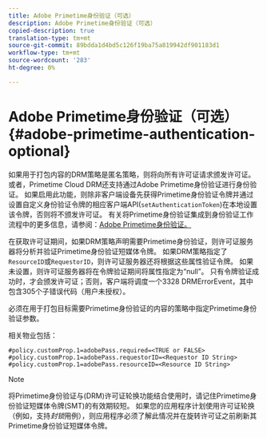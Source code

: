 ```yaml
---
title: Adobe Primetime身份验证（可选）
description: Adobe Primetime身份验证（可选）
copied-description: true
translation-type: tm+mt
source-git-commit: 89bdda1d4bd5c126f19ba75a819942df901183d1
workflow-type: tm+mt
source-wordcount: '283'
ht-degree: 0%

---
```



# Adobe Primetime身份验证（可选）{#adobe-primetime-authentication-optional}

如果用于打包内容的DRM策略是匿名策略，则将向所有许可证请求颁发许可证。 或者，Primetime Cloud DRM还支持通过Adobe Primetime身份验证进行身份验证。 如果启用此功能，则除非客户端设备先获得Primetime身份验证令牌并通过设置自定义身份验证令牌的相应客户端API(`setAuthenticationToken`)在本地设置该令牌，否则将不颁发许可证。 有关将Primetime身份验证集成到身份验证工作流程中的更多信息，请参阅：[Adobe Primetime身份验证。](https://tve.helpdocsonline.com/home)

在获取许可证期间，如果DRM策略声明需要Primetime身份验证，则许可证服务器将分析并验证Primetime身份验证短媒体令牌。 如果DRM策略指定了`ResourceID`或`RequestorID`，则许可证服务器还将根据这些属性验证令牌。 如果未设置，则许可证服务器将在令牌验证期间将属性指定为“null”。 只有令牌验证成功时，才会颁发许可证；否则，客户端将调度一个3328 DRMErrorEvent，其中包含305个子错误代码（用户未授权）。

必须在用于打包目标需要Primetime身份验证的内容的策略中指定Primetime身份验证参数。

相关物业包括：

```
#policy.customProp.1=adobePass.required=<TRUE or FALSE> 
#policy.customProp.1=adobePass.requestorID=<Requestor ID String> 
#policy.customProp.1=adobePass.resourceID=<Resource ID String>
```

>[!NOTE]
>
>将Primetime身份验证与(DRM)许可证轮换功能结合使用时，请记住Primetime身份验证短媒体令牌(SMT)的有效期较短。 如果您的应用程序计划使用许可证轮换（例如，支持&#x200B;*封锁*&#x200B;用例），则应用程序必须了解此情况并在旋转许可证之前刷新其Primetime身份验证短媒体令牌。